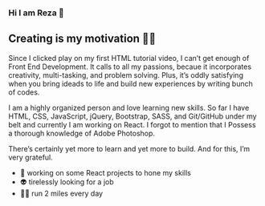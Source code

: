 ### Hi I am Reza 👋

## Creating is my motivation 💪🏼

Since I clicked play on my first HTML tutorial video, I can’t get enough of Front End Development. It calls to all my passions, becaue it incorporates creativity, multi-tasking, and problem solving. Plus, it’s oddly satisfying when you bring ideads to life and build new experiences by writing bunch of codes.  

I am a highly organized person and love learning new skills. So far I have HTML, CSS, JavaScript, jQuery, Bootstrap, SASS, and Git/GitHub under my belt and currently I am working on React. I forgot to mention that I Possess a thorough knowledge of Adobe Photoshop.  

There’s certainly yet more to learn and yet more to build. And for this, I’m very grateful.

- 🔭 working on some React projects to hone my skills
- 👽 tirelessly looking for a job
- 🏃🏻 run 2 miles every day


